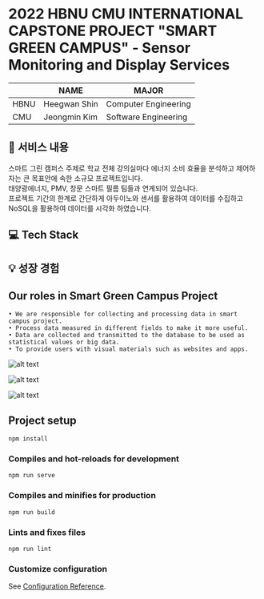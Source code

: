 # 2022 HBNU CMU INTERNATIONAL CAPSTONE PROJECT "SMART GREEN CAMPUS" - Sensor Monitoring and Display Services

| | NAME | MAJOR |
| - | - | - |
| HBNU | Heegwan Shin | Computer Engineering |
| CMU | Jeongmin Kim | Software Engineering |

## 📜 서비스 내용
스마트 그린 캠퍼스 주제로 학교 전체 강의실마다 에너지 소비 효율을 분석하고 제어하자는 큰 목표안에 속한 소규모 프로젝트입니다.  
태양광에너지, PMV, 창문 스마트 필름 팀들과 연계되어 있습니다.  
프로젝트 기간의 한계로 간단하게 아두이노와 센서를 활용하여 데이터를 수집하고 NoSQL을 활용하여 데이터를 시각화 하였습니다.

## 💻 Tech Stack

## 💡 성장 경험

## Our roles in Smart Green Campus Project
```
• We are responsible for collecting and processing data in smart campus project.
• Process data measured in different fields to make it more useful.
• Data are collected and transmitted to the database to be used as statistical values or big data. 
• To provide users with visual materials such as websites and apps.
```

![alt text](https://cdn.discordapp.com/attachments/1088358270659477525/1155378133718011926/Screenshot_2566-09-24_at_12.39.19.png)

![alt text](https://cdn.discordapp.com/attachments/1088358270659477525/1155378134095495258/Screenshot_2566-09-24_at_12.39.29.png)

![alt text](https://cdn.discordapp.com/attachments/1088358270659477525/1155378134754009098/Screenshot_2566-09-24_at_12.39.50.png)

## Project setup
```
npm install
```

### Compiles and hot-reloads for development
```
npm run serve
```

### Compiles and minifies for production
```
npm run build
```

### Lints and fixes files
```
npm run lint
```

### Customize configuration
See [Configuration Reference](https://cli.vuejs.org/config/).
